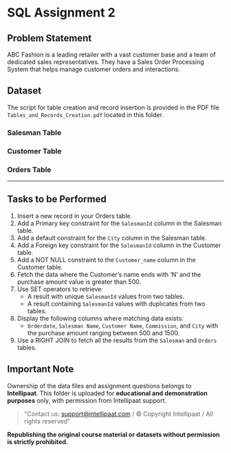# SQL Assignment 2

## Problem Statement
ABC Fashion is a leading retailer with a vast customer base and a team of dedicated sales representatives. They have a Sales Order Processing System that helps manage customer orders and interactions.

## Dataset
The script for table creation and record insertion is provided in the PDF file `Tables_and_Records_Creation.pdf` located in this folder.

### Salesman Table
### Customer Table
### Orders Table

---

## Tasks to be Performed

1. Insert a new record in your Orders table.
2. Add a Primary key constraint for the `SalesmanId` column in the Salesman table.
3. Add a default constraint for the `City` column in the Salesman table.
4. Add a Foreign key constraint for the `SalesmanId` column in the Customer table.
5. Add a NOT NULL constraint to the `Customer_name` column in the Customer table.
6. Fetch the data where the Customer’s name ends with ‘N’ and the purchase amount value is greater than 500.
7. Use SET operators to retrieve:
   - A result with unique `SalesmanId` values from two tables.
   - A result containing `SalesmanId` values with duplicates from two tables.
8. Display the following columns where matching data exists:
   - `Orderdate`, `Salesman Name`, `Customer Name`, `Commission`, and `City` with the purchase amount ranging between 500 and 1500.
9. Use a RIGHT JOIN to fetch all the results from the `Salesman` and `Orders` tables.

## Important Note

Ownership of the data files and assignment questions belongs to **Intellipaat**. This folder is uploaded for **educational and demonstration purposes** only, with permission from Intellipaat support.

> "Contact us: support@intellipaat.com / © Copyright Intellipaat / All rights reserved"

**Republishing the original course material or datasets without permission is strictly prohibited.**
